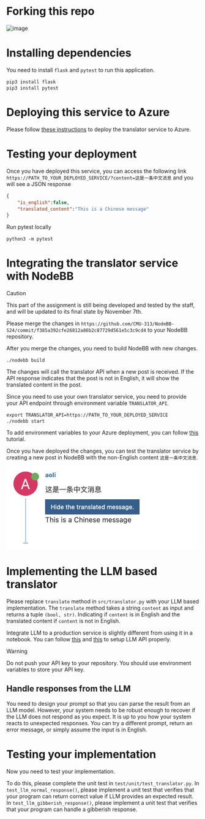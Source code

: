 # Forking this repo

<img width="374" alt="image" src="https://github.com/CMU-313/translator-service/assets/5557706/47e9c1fb-5b9d-41fc-b825-05994867388a">


# Installing dependencies

You need to install `flask` and `pytest` to run this application.

```
pip3 install flask
pip3 install pytest
```

# Deploying this service to Azure

Please follow [these instructions](https://docs.google.com/document/d/1cC95F2752ZNmAJ_VPjZmEd8UoUhBi7-lQElx6OaZFd0) to deploy the translator service to Azure.

# Testing your deployment

Once you have deployed this service, you can access the following link `https://PATH_TO_YOUR_DEPLOYED_SERVICE/?content=这是一条中文消息` and you will see a JSON response

```json
{
    "is_english":false,
    "translated_content":"This is a Chinese message"
}
```

Run pytest locally


```
python3 -m pytest
```

# Integrating the translator service with NodeBB

> [!CAUTION]
> This part of the assignment is still being developed and tested by the staff, and will be updated to its final state by November 7th.

Please merge the changes in `https://github.com/CMU-313/NodeBB-S24/commit/f385a392cfe26812a86b2c87729d561e5c3c9cd4` to your NodeBB repository.

After you merge the changes, you need to build NodeBB with new changes.

```
./nodebb build
```

The changes will call the translator API when a new post is received. If the API response indicates that the post is not in English, it will show the translated content in the post.

Since you need to use your own translator service, you need to provide your API endpoint through environment variable `TRANSLATOR_API`.

```
export TRANSLATOR_API=https://PATH_TO_YOUR_DEPLOYED_SERVICE
./nodebb start
```

To add environment variables to your Azure deployment, you can follow [this](https://learn.microsoft.com/en-us/azure/developer/azure-developer-cli/manage-environment-variables) tutorial.


Once you have deployed the changes, you can test the translator service by creating a new post in NodeBB with the non-English content `这是一条中文消息`.

![image](./assets/image.png)

# Implementing the LLM based translator

Please replace `translate` method in `src/translator.py` with your LLM based
implementation. The `translate` method takes a string `content` as input and
returns a tuple `(bool, str)`. Indicating if `content` is in English and
the translated content if `content` is not in English.

Integrate LLM to a production service is slightly different from using it in a 
notebook. You can follow [this](https://ai.google.dev/tutorials/python_quickstart)
and [this](https://github.com/google/generative-ai-python) 
to setup LLM API properly. 


> [!WARNING]
> Do not push your API key to your repository. You should use environment variables to store your API key.

## Handle responses from the LLM

You need to design your prompt so that you can parse the result from an LLM model.
However, your system needs to be robust enough to recover if the LLM does not respond as you expect.
It is up to you how your system reacts to unexpected responses. You can try a different prompt, return an error message, or simply assume the input is in English.

# Testing your implementation

Now you need to test your implementation.

To do this, please complete the unit test in `test/unit/test_translator.py`.
In `test_llm_normal_response()`, please implement a unit test that verifies that
your program can return correct value if LLM provides an expected result.
In `test_llm_gibberish_response()`, please implement a unit test that verifies
that your program can handle a gibberish response.
